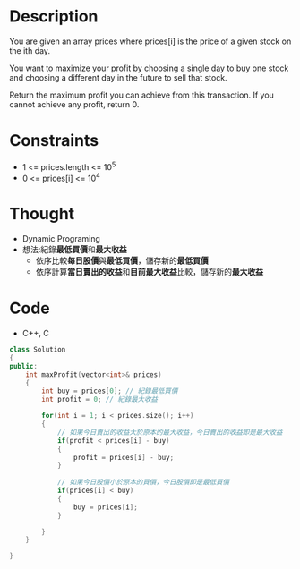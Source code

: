 # Description

You are given an array prices where prices[i] is the price of a given stock on the ith day.

You want to maximize your profit by choosing a single day to buy one stock and choosing a different day in the future to sell that stock.

Return the maximum profit you can achieve from this transaction. If you cannot achieve any profit, return 0.

# Constraints

- 1 <= prices.length <= 10<sup>5</sup>
- 0 <= prices[i] <= 10<sup>4</sup>

# Thought

* Dynamic Programing
* 想法:紀錄**最低買價**和**最大收益**
	* 依序比較**每日股價**與**最低買價**，儲存新的**最低買價**
	* 依序計算**當日賣出的收益**和**目前最大收益**比較，儲存新的**最大收益**

# Code

* C++, C
```cpp
class Solution
{
public:
    int maxProfit(vector<int>& prices)
    {
        int buy = prices[0]; // 紀錄最低買價
        int profit = 0; // 紀錄最大收益

        for(int i = 1; i < prices.size(); i++)
        {
            // 如果今日賣出的收益大於原本的最大收益，今日賣出的收益即是最大收益
            if(profit < prices[i] - buy)
            {
                profit = prices[i] - buy;
            }
            
            // 如果今日股價小於原本的買價，今日股價即是最低買價
            if(prices[i] < buy)
            {
                buy = prices[i];
            }

        }
    }

}

```

